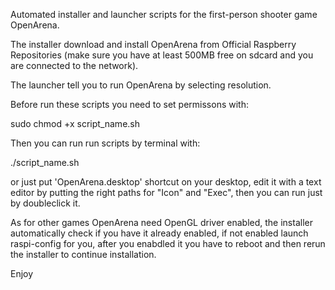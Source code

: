 Automated installer and launcher scripts for the first-person shooter game OpenArena.

The installer download and install OpenArena from Official Raspberry Repositories (make sure you have at least 500MB free on sdcard and you are connected to the network).

The launcher tell you to run OpenArena by selecting resolution.

Before run these scripts you need to set permissons with:

sudo chmod +x script_name.sh

Then you can run run scripts by terminal with:

./script_name.sh

or just put 'OpenArena.desktop' shortcut on your desktop, edit it with a text editor by putting the right paths for "Icon" and "Exec", then you can run just by doubleclick it.

As for other games OpenArena need OpenGL driver enabled, the installer automatically check if you have it already enabled, if not enabled launch raspi-config for you, after you enabdled it you have to reboot and then rerun the installer to continue installation.

Enjoy
